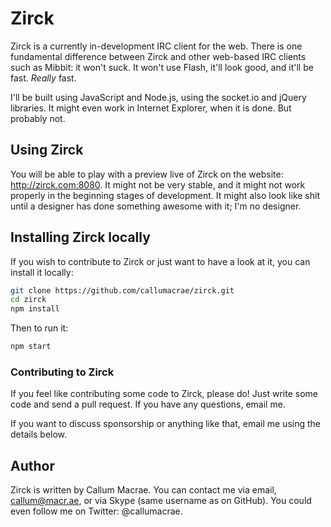 # Zirck

Zirck is a currently in-development IRC client for the web. There is one fundamental difference between Zirck and other web-based IRC clients such as Mibbit: it won't suck. It won't use Flash, it'll look good, and it'll be fast. _Really_ fast.

I'll be built using JavaScript and Node.js, using the socket.io and jQuery libraries. It might even work in Internet Explorer, when it is done. But probably not.

## Using Zirck

You will be able to play with a preview live of Zirck on the website: <http://zirck.com:8080>. It might not be very stable, and it might not work properly in the beginning stages of development. It might also look like shit until a designer has done something awesome with it; I'm no designer.

## Installing Zirck locally

If you wish to contribute to Zirck or just want to have a look at it, you can install it locally:

```bash
git clone https://github.com/callumacrae/zirck.git
cd zirck
npm install
```

Then to run it:

```bash
npm start
```

### Contributing to Zirck

If you feel like contributing some code to Zirck, please do! Just write some code and send a pull request. If you have any questions, email me.

If you want to discuss sponsorship or anything like that, email me using the details below.

## Author

Zirck is written by Callum Macrae. You can contact me via email, <callum@macr.ae>, or via Skype (same username as on GitHub). You could even follow me on Twitter: @callumacrae.
